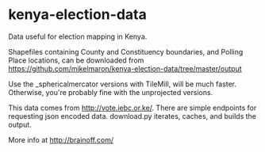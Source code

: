 kenya-election-data
===================

Data useful for election mapping in Kenya.

Shapefiles containing County and Constituency boundaries, and Polling Place locations, can be downloaded from
https://github.com/mikelmaron/kenya-election-data/tree/master/output

Use the _sphericalmercator versions with TileMill, will be much faster. Otherwise, you're probably fine with the unprojected versions.

This data comes from http://vote.iebc.or.ke/. There are simple endpoints for requesting json encoded data. download.py iterates, caches, and builds the output.

More info at http://brainoff.com/